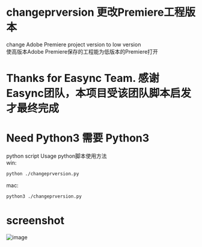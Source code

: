# changeprversion  更改Premiere工程版本
change Adobe Premiere project version to low version  
使高版本Adobe Premiere保存的工程能为低版本的Premiere打开  

# Thanks for Easync Team.  感谢Easync团队，本项目受该团队脚本启发才最终完成

# Need Python3  需要 Python3
python script Usage python脚本使用方法  
win:
```bash
python ./changeprversion.py
```
mac:
```bash
python3 ./changeprversion.py
```

# screenshot
![image](https://github.com/lhy2871/changeprversion/blob/main/screenshoot.png)
